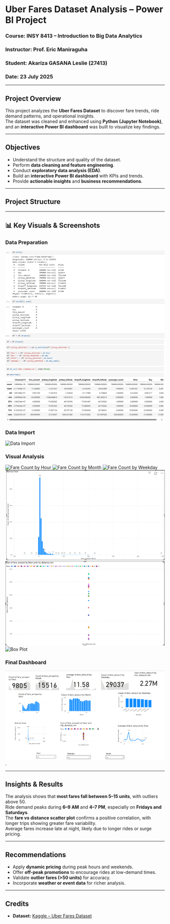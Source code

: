 #  Uber Fares Dataset Analysis – Power BI Project

###  Course: INSY 8413 – Introduction to Big Data Analytics  
###  Instructor: Prof. Eric Maniraguha  
###  Student: Akariza GASANA Leslie (27413)
###  Date: 23 July 2025

---

##  Project Overview
This project analyzes the **Uber Fares Dataset** to discover fare trends, ride demand patterns, and operational insights.  
The dataset was cleaned and enhanced using **Python (Jupyter Notebook)**, and an **interactive Power BI dashboard** was built to visualize key findings.

---

##  Objectives
- Understand the structure and quality of the dataset.
- Perform **data cleaning and feature engineering**.
- Conduct **exploratory data analysis (EDA)**.
- Build an **interactive Power BI dashboard** with KPIs and trends.
- Provide **actionable insights** and **business recommendations**.

---

## Project Structure

---

## 📊 Key Visuals & Screenshots

### Data Preparation
![Cleaning](./cleaning.png)
![Feature Engineering](./features.png)

### Data Import
![Data Import](./import%20data.png)

### Visual Analysis
![Fare Count by Hour](./fare%20count%20by%20hour%20line.png)
![Fare Count by Month](./fare%20count%20by%20month.png)
![Fare Count by Weekday](./fare%20count%20by%20weekday.png)
![Fare Bins by Hour](./fare%20bins%20by%20hour.png)
![Scatter chart](./scatter%20chart.png)
![Box Plot](./box%20plot.png)

### Final Dashboard
![Final Dashboard](./final%20dashboard.png).

---
##  Insights & Results

The analysis shows that **most fares fall between 5–15 units**, with outliers above 50.  
Ride demand peaks during **6–9 AM** and **4–7 PM**, especially on **Fridays and Saturdays**.  
The **fare vs distance scatter plot** confirms a positive correlation, with longer trips showing greater fare variability.  
Average fares increase late at night, likely due to longer rides or surge pricing.

---

##  Recommendations
- Apply **dynamic pricing** during peak hours and weekends.  
- Offer **off-peak promotions** to encourage rides at low-demand times.  
- Validate **outlier fares (>50 units)** for accuracy.  
- Incorporate **weather or event data** for richer analysis.

---

##  Credits
- **Dataset:** [Kaggle – Uber Fares Dataset](https://www.kaggle.com/datasets/yasserh/uber-fares-dataset)
